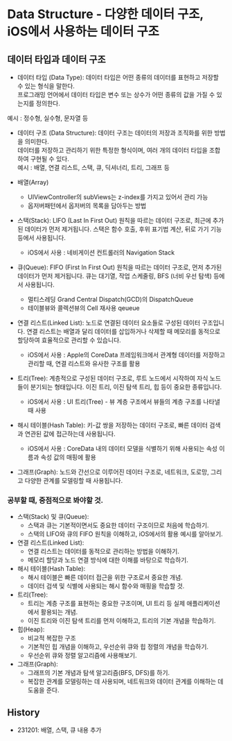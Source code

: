 # Data Structure - 다양한 데이터 구조, iOS에서 사용하는 데이터 구조

## 데이터 타입과 데이터 구조
- 데이터 타입 (Data Type):
데이터 타입은 어떤 종류의 데이터를 표현하고 저장할 수 있는 형식을 말한다.  
프로그래밍 언어에서 데이터 타입은 변수 또는 상수가 어떤 종류의 값을 가질 수 있는지를 정의한다.  

예시 : 정수형, 실수형, 문자열 등
  
- 데이터 구조 (Data Structure):
데이터 구조는 데이터의 저장과 조직화를 위한 방법을 의미한다.  
데이터를 저장하고 관리하기 위한 특정한 형식이며, 여러 개의 데이터 타입을 조합하여 구현될 수 있다.  
예시 : 배열, 연결 리스트, 스택, 큐, 딕셔너리, 트리, 그래프 등

- 배열(Array)
    - UIViewController의 subViews는 z-index를 가지고 있어서 관리 가능
    - 옵저버패턴에서 옵저버의 목록을 담아두는 방법

- 스택(Stack): LIFO (Last In First Out) 원칙을 따르는 데이터 구조로, 최근에 추가된 데이터가 먼저 제거됩니다. 스택은 함수 호출, 후위 표기법 계산, 뒤로 가기 기능 등에서 사용됩니다.
    - iOS에서 사용 : 네비게이션 컨트롤러의 Navigation Stack

- 큐(Queue): FIFO (First In First Out) 원칙을 따르는 데이터 구조로, 먼저 추가된 데이터가 먼저 제거됩니다. 큐는 대기열, 작업 스케줄링, BFS (너비 우선 탐색) 등에서 사용됩니다.
    - 멀티스레딩 Grand Central Dispatch(GCD)의 DispatchQueue
    - 테이블뷰와 콜렉션뷰의 Cell 재사용 qeueue

- 연결 리스트(Linked List): 노드로 연결된 데이터 요소들로 구성된 데이터 구조입니다. 연결 리스트는 배열과 달리 데이터를 삽입하거나 삭제할 때 메모리를 동적으로 할당하여 효율적으로 관리할 수 있습니다.
    - iOS에서 사용 : Apple의 CoreData 프레임워크에서 관계형 데이터를 저장하고 관리할 때, 연결 리스트와 유사한 구조를 활용


- 트리(Tree): 계층적으로 구성된 데이터 구조로, 루트 노드에서 시작하여 자식 노드들이 분기되는 형태입니다. 이진 트리, 이진 탐색 트리, 힙 등이 중요한 종류입니다.
    - iOS에서 사용 : UI 트리(Tree) - 뷰 계층 구조에서 뷰들의 계층 구조를 나타낼 때 사용

- 해시 테이블(Hash Table): 키-값 쌍을 저장하는 데이터 구조로, 빠른 데이터 검색과 연관된 값에 접근하는데 사용됩니다.
    - iOS에서 사용 : CoreData 내의 데이터 모델을 식별하기 위해 사용되는 속성 이름과 속성 값의 매핑에 활용
    
- 그래프(Graph): 노드와 간선으로 이루어진 데이터 구조로, 네트워크, 도로망, 그리고 다양한 관계를 모델링할 때 사용됩니다.


### 공부할 때, 중점적으로 봐야할 것.

- 스택(Stack) 및 큐(Queue):
    - 스택과 큐는 기본적이면서도 중요한 데이터 구조이므로 처음에 학습하기.
    - 스택의 LIFO와 큐의 FIFO 원칙을 이해하고, iOS에서의 활용 예시를 알아보기.
- 연결 리스트(Linked List):
    - 연결 리스트는 데이터를 동적으로 관리하는 방법을 이해하기.
    - 메모리 할당과 노드 연결 방식에 대한 이해를 바탕으로 학습하기.
- 해시 테이블(Hash Table):
    - 해시 테이블은 빠른 데이터 접근을 위한 구조로서 중요한 개념.
    - 데이터 검색 및 식별에 사용되는 해시 함수와 매핑을 학습할 것.
- 트리(Tree):
    - 트리는 계층 구조를 표현하는 중요한 구조이며, UI 트리 등 실제 애플리케이션에서 활용되는 개념.
    - 이진 트리와 이진 탐색 트리를 먼저 이해하고, 트리의 기본 개념을 학습하기.
- 힙(Heap):
    - 비교적 복잡한 구조
    - 기본적인 힙 개념을 이해하고, 우선순위 큐와 힙 정렬의 개념을 학습하기.
    - 우선순위 큐와 정렬 알고리즘에 사용해보기.
- 그래프(Graph):
    - 그래프의 기본 개념과 탐색 알고리즘(BFS, DFS)를 하기.
    - 복잡한 관계를 모델링하는 데 사용되며, 네트워크와 데이터 관계를 이해하는 데 도움을 준다.

## History
- 231201: 배열, 스택, 큐 내용 추가

